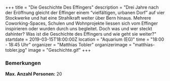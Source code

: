 +++
title = "Die Geschichte Des Effingers"
description = "Drei Jahre nach der Eröffnung gleicht der Effinger einem “vielfältigen, urbanen Dorf” auf vier Stockwerke und hat eine Strahlkraft weiter über Bern hinaus. Mehrere Coworking-Spaces, Schulen und Wohnprojekte liessen sich vom Effinger inspirieren oder wurden durch uns begleitet. Doch was und wer steckt dahinter? Was ist die Geschichte des Effingers und wie geht sie weiter?"
startdate = 2019-03-15T18:00:00Z
location = "Aquarium (EG)"
time = "18:00 - 18:45 Uhr"
organizer = "Matthias Tobler"
organizerimage = "matthias-tobler.jpg"
image = "Geschichte.gif"
+++

### Bemerkungen
**Max. Anzahl Personen:** 20
